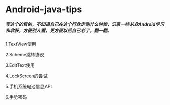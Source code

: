 # Android-java-tips

#####  写这个的目的，不知道自己在这个行业走到什么时候，记录一些从业Android学习和收获，方便别人看，更方便以后自己老了，翻一翻。



1.TextView使用

2.Scheme跳转协议

3.EditText使用

4.LockScreen的尝试

5.手机系统电池信息API

6.手势密码
